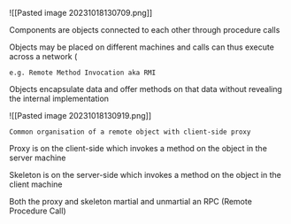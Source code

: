 
![[Pasted image 20231018130709.png]]

Components are objects connected to each other through procedure calls

Objects may be placed on different machines and calls can thus execute across a network (

	e.g. Remote Method Invocation aka RMI

Objects encapsulate data and offer methods on that data without revealing the internal implementation

![[Pasted image 20231018130919.png]]

	Common organisation of a remote object with client-side proxy

Proxy is on the client-side which invokes a method on the object in the server machine

Skeleton is on the server-side which invokes a method on the object in the client machine

Both the proxy and skeleton martial and unmartial an RPC (Remote Procedure Call)

